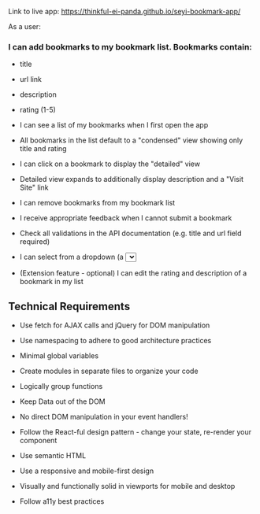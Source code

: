 Link to live app:   https://thinkful-ei-panda.github.io/seyi-bookmark-app/


As a user:

### I can add bookmarks to my bookmark list. Bookmarks contain:

- title
- url link
- description
- rating (1-5)

- I can see a list of my bookmarks when I first open the app

- All bookmarks in the list default to a "condensed" view showing only title and rating 

- I can click on a bookmark to display the "detailed" view

- Detailed view expands to additionally display description and a "Visit Site" link

- I can remove bookmarks from my bookmark list

- I receive appropriate feedback when I cannot submit a bookmark

- Check all validations in the API documentation (e.g. title and url field required)
- I can select from a dropdown (a <select> element) a "minimum rating" to filter the list by all bookmarks rated at or above the chosen selection

- (Extension feature - optional) I can edit the rating and description of a bookmark in my list

## Technical Requirements
- Use fetch for AJAX calls and jQuery for DOM manipulation

- Use namespacing to adhere to good architecture practices

- Minimal global variables

- Create modules in separate files to organize your code

- Logically group functions 

- Keep  Data out of the DOM

- No direct DOM manipulation in your event handlers!

- Follow the React-ful design pattern - change your state, re-render your component

- Use semantic HTML

- Use a responsive and mobile-first design

- Visually and functionally solid in viewports for mobile and desktop

- Follow a11y best practices
